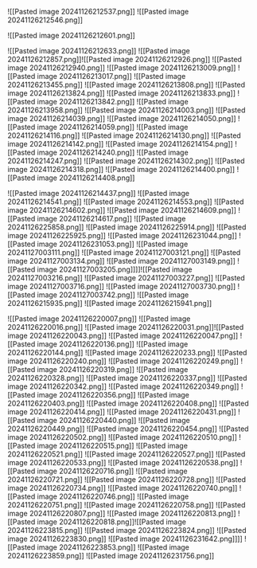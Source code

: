 ![[Pasted image 20241126212537.png]]
![[Pasted image 20241126212546.png]]

![[Pasted image 20241126212601.png]]

![[Pasted image 20241126212633.png]]
![[Pasted image 20241126212857.png]]![[Pasted image 20241126212926.png]]
![[Pasted image 20241126212940.png]]
![[Pasted image 20241126213009.png]]
![[Pasted image 20241126213017.png]]
  ![[Pasted image 20241126213455.png]]
  ![[Pasted image 20241126213808.png]]
![[Pasted image 20241126213824.png]]
![[Pasted image 20241126213833.png]]
![[Pasted image 20241126213842.png]]
![[Pasted image 20241126213958.png]]
![[Pasted image 20241126214003.png]]
![[Pasted image 20241126214039.png]]
![[Pasted image 20241126214050.png]]
![[Pasted image 20241126214059.png]]
![[Pasted image 20241126214116.png]]
![[Pasted image 20241126214130.png]]
![[Pasted image 20241126214142.png]]
![[Pasted image 20241126214154.png]]
![[Pasted image 20241126214240.png]]
![[Pasted image 20241126214247.png]]
![[Pasted image 20241126214302.png]]
![[Pasted image 20241126214318.png]]
![[Pasted image 20241126214400.png]]
![[Pasted image 20241126214408.png]]

![[Pasted image 20241126214437.png]]
![[Pasted image 20241126214541.png]]
![[Pasted image 20241126214553.png]]
![[Pasted image 20241126214602.png]]
![[Pasted image 20241126214609.png]]
![[Pasted image 20241126214617.png]]
![[Pasted image 20241126225858.png]]
![[Pasted image 20241126225914.png]]
![[Pasted image 20241126225925.png]]
![[Pasted image 20241126231044.png]]
![[Pasted image 20241126231053.png]]
![[Pasted image 20241127003111.png]]
![[Pasted image 20241127003121.png]]
![[Pasted image 20241127003134.png]]
![[Pasted image 20241127003149.png]]
![[Pasted image 20241127003205.png]]]]![[Pasted image 20241127003216.png]]
![[Pasted image 20241127003227.png]]
![[Pasted image 20241127003716.png]]
![[Pasted image 20241127003730.png]]
![[Pasted image 20241127003742.png]]
![[Pasted image 20241126215935.png]]
![[Pasted image 20241126215941.png]]

![[Pasted image 20241126220007.png]]
![[Pasted image 20241126220016.png]]
![[Pasted image 20241126220031.png]]![[Pasted image 20241126220043.png]]
![[Pasted image 20241126220047.png]]
![[Pasted image 20241126220136.png]]
![[Pasted image 20241126220144.png]]
![[Pasted image 20241126220233.png]]
![[Pasted image 20241126220240.png]]
![[Pasted image 20241126220249.png]]
![[Pasted image 20241126220319.png]]
![[Pasted image 20241126220328.png]]
![[Pasted image 20241126220337.png]]
![[Pasted image 20241126220342.png]]
![[Pasted image 20241126220349.png]]
![[Pasted image 20241126220356.png]]
![[Pasted image 20241126220403.png]]
![[Pasted image 20241126220408.png]]
![[Pasted image 20241126220414.png]]
![[Pasted image 20241126220431.png]]
![[Pasted image 20241126220440.png]]
![[Pasted image 20241126220449.png]]
![[Pasted image 20241126220454.png]]
![[Pasted image 20241126220502.png]]
![[Pasted image 20241126220510.png]]
![[Pasted image 20241126220515.png]]
![[Pasted image 20241126220521.png]]
![[Pasted image 20241126220527.png]]
![[Pasted image 20241126220533.png]]
![[Pasted image 20241126220538.png]]
![[Pasted image 20241126220716.png]]
![[Pasted image 20241126220721.png]]
![[Pasted image 20241126220728.png]]
![[Pasted image 20241126220734.png]]
![[Pasted image 20241126220740.png]]
![[Pasted image 20241126220746.png]]
![[Pasted image 20241126220751.png]]
![[Pasted image 20241126220758.png]]
![[Pasted image 20241126220807.png]]
![[Pasted image 20241126220813.png]]
![[Pasted image 20241126220818.png]]![[Pasted image 20241126223815.png]]
![[Pasted image 20241126223824.png]]
![[Pasted image 20241126223830.png]]
![[Pasted image 20241126231642.png]]]]
![[Pasted image 20241126223853.png]]
![[Pasted image 20241126223859.png]]
![[Pasted image 20241126231756.png]]